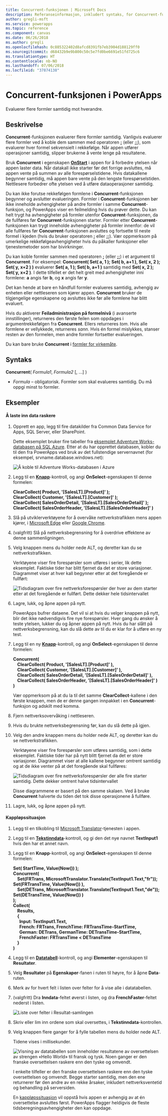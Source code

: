 ```yaml
---
title: Concurrent-funksjonen | Microsoft Docs
description: Referanseinformasjon, inkludert syntaks, for Concurrent-funksjonen i PowerApps
author: gregli-msft
ms.service: powerapps
ms.topic: reference
ms.component: canvas
ms.date: 06/26/2018
ms.author: gregli
ms.openlocfilehash: 0c885322402d8afcd8391fb7eb3904d188129ff0
ms.sourcegitcommit: d68432b9e9b800c50c5e7fd0be6691e51fd725c6
ms.translationtype: HT
ms.contentlocale: nb-NO
ms.lasthandoff: 07/06/2018
ms.locfileid: "37874138"
---
```

# <a name="concurrent-function-in-powerapps"></a>Concurrent-funksjonen i PowerApps
Evaluerer flere formler samtidig mot hverandre.

## <a name="description"></a>Beskrivelse
**Concurrent**-funksjonen evaluerer flere formler samtidig. Vanligvis evaluerer flere formler ved å koble dem sammen med operatoren [**;**](operators.md) (eller [**;;**](operators.md)), som evaluerer hver formel sekvensielt i rekkefølge. Når appen utfører operasjoner samtidig, slipper brukerne å vente lenge på resultatene.

Bruk **Concurrent** i egenskapen [**OnStart**](../controls/control-screen.md) i appen for å forbedre ytelsen når appen laster data. Når datakall ikke starter før det forrige avsluttes, må appen vente på summen av alle forespørselstidene. Hvis datakallene begynner samtidig, må appen bare vente på den lengste forespørselstiden. Nettlesere forbedrer ofte ytelsen ved å utføre dataoperasjoner samtidig.

Du kan ikke forutse rekkefølgen formlene i **Concurrent**-funksjonen begynner og avslutter evalueringen. Formler i **Concurrent**-funksjonen bør ikke inneholde avhengigheter på andre formler i samme **Concurrent**-funksjon, og PowerApps viser en feilmelding hvis du prøver dette. Du kan helt trygt ha avhengigheter på formler utenfor **Concurrent**-funksjonen, da de fullføres før **Concurrent**-funksjonen starter. Formler etter **Concurrent**-funksjonen kan trygt inneholde avhengigheter på formler innenfor: de vil alle fullføres før **Concurrent**-funksjonen avsluttes og fortsette til neste formel i kjeden (hvis du bruker operatoren **;** eller **;;**). Vær oppmerksom på umerkelige rekkefølgeavhengigheter hvis du påkaller funksjoner eller tjenestemetoder som har bivirkninger.

Du kan koble formler sammen med operatoren **;** (eller **;;**) i et argument til **Concurrent**. For eksempel: **Concurrent( Set( a, 1 ); Set( b, a+1 ), Set( x, 2 ); Set( y, x+2 ) )** evaluerer **Set( a, 1 ); Set( b, a+1 )** samtidig med **Set( x, 2 ); Set( y, x+2 )**. I dette tilfellet er det helt greit med avhengigheter inni formlene: **a** angis før **b**, og **x** angis før **y**.

Det kan hende at bare en håndfull formler evalueres samtidig, avhengig av enheten eller nettleseren som kjører appen. **Concurrent** bruker de tilgjengelige egenskapene og avsluttes ikke før alle formlene har blitt evaluert.

Hvis du aktiverer **Feiladministrasjon på formelnivå** (i avanserte innstillinger), returneres den første feilen som oppdages i argumentrekkefølgen fra **Concurrent**. Ellers returneres *tom*. Hvis alle formlene er vellykkede, returneres *sann*. Hvis én formel mislykkes, stanser resten av den formelen, men andre formler fortsetter evalueringen.

Du kan bare bruke **Concurrent** i [formler for virkemåte](../working-with-formulas-in-depth.md).

## <a name="syntax"></a>Syntaks
**Concurrent**( *Formula1*, *Formula2* [, ...] )

* *Formula* – obligatorisk. Formler som skal evalueres samtidig. Du må oppgi minst to formler.

## <a name="examples"></a>Eksempler

#### <a name="loading-data-faster"></a>Å laste inn data raskere

1. Opprett en app, legg til fire datakilder fra Common Data Service for Apps, SQL Server, eller SharePoint. 

    Dette eksemplet bruker fire tabeller fra [eksemplet Adventure Works-databasen på SQL Azure](https://docs.microsoft.com/azure/sql-database/sql-database-get-started-portal). Etter at du har opprettet databasen, kobler du til den fra PowerApps ved bruk av det fullstendige servernavnet (for eksempel, srvname.database.windows.net):

    ![Å koble til Adventure Works-databasen i Azure](media/function-concurrent/connect-database.png)

2. Legg til en **[Knapp](../controls/control-button.md)**-kontroll, og angi **OnSelect**-egenskapen til denne formelen:

    **ClearCollect( Product, '[SalesLT].[Product]' );<br> ClearCollect( Customer, '[SalesLT].[Customer]' );<br> ClearCollect( SalesOrderDetail, '[SalesLT].[SalesOrderDetail]' );<br> ClearCollect( SalesOrderHeader, '[SalesLT].[SalesOrderHeader]' )**

3. Slå på utviklerverktøyene for å overvåke nettverkstrafikken mens appen kjører, i [Microsoft Edge](https://docs.microsoft.com/en-us/microsoft-edge/devtools-guide/network) eller [Google Chrome](https://developers.google.com/web/tools/chrome-devtools/network-performance/).

1. (valgfritt) Slå på nettverksbegrensning for å overdrive effektene av denne sammenligningen.

4. Velg knappen mens du holder nede ALT, og deretter kan du se nettverkstrafikken.

    Verktøyene viser fire forespørsler som utføres i serier, lik dette eksemplet.  Faktiske tider har blitt fjernet da det er store variasjoner.  Diagrammet viser at hver kall begynner etter at det foregående er fullført:

    ![Tidsdiagram over fire nettverksforespørsler der hver av dem starter etter at det foregående er fullført. Dette dekker hele tidsintervallet](media/function-concurrent/chained-network.png)

5. Lagre, lukk, og åpne appen på nytt.

    PowerApps bufrer dataene. Det vil si at hvis du velger knappen på nytt, blir det ikke nødvendigvis fire nye forespørsler. Hver gang du ønsker å teste ytelsen, lukker du og åpner appen på nytt. Hvis du har slått på nettverksbegrensning, kan du slå dette av til du er klar for å utføre en ny test.

1. Legg til en ny **[Knapp](../controls/control-button.md)**-kontroll, og angi **OnSelect**-egenskapen til denne formelen:

    **Concurrent(<br> &nbsp;&nbsp;&nbsp;&nbsp;ClearCollect( Product, '[SalesLT].[Product]' ),<br> &nbsp;&nbsp;&nbsp;&nbsp;ClearCollect( Customer, '[SalesLT].[Customer]' ),<br> &nbsp;&nbsp;&nbsp;&nbsp;ClearCollect( SalesOrderDetail, '[SalesLT].[SalesOrderDetail]' ),<br> &nbsp;&nbsp;&nbsp;&nbsp;ClearCollect( SalesOrderHeader, '[SalesLT].[SalesOrderHeader]' )<br> )**

    Vær oppmerksom på at du la til det samme **ClearCollect**-kallene i den første knappen, men de er denne gangen innpakket i en **Concurrent**-funksjon og adskilt med komma.

2. Fjern nettverksovervåking i nettleseren.

1. Hvis du brukte nettverksbegrensning før, kan du slå dette på igjen.

3. Velg den andre knappen mens du holder nede ALT, og deretter kan du se nettverkstrafikken.

    Verktøyene viser fire forespørsler som utføres samtidig, som i dette eksemplet.  Faktiske tider har på nytt blitt fjernet da det er store variasjoner.  Diagrammet viser at alle kallene begynner omtrent samtidig og at de ikke venter på at det foregående skal fullføres:

    ![Tidsdiagram over fire nettverksforespørsler der alle fire starter samtidig. Dette dekker omtrent halve tidsintervallet](media/function-concurrent/concurrent-network.png)

    Disse diagrammene er basert på den samme skalaen. Ved å bruke **Concurrent** halverte du tiden det tok disse operasjonene å fullføre. 

5. Lagre, lukk, og åpne appen på nytt.

#### <a name="race-condition"></a>Kappløpssituasjon

1. Legg til en tilkobling til [Microsoft Translator](../connections/connection-microsoft-translator.md)-tjenesten i appen.

2. Legg til en [**Tekstinndata**](../controls/control-text-input.md)-kontroll, og gi den det nye navnet **TextInput1** hvis den har et annet navn.

3. Legg til en **Knapp**-kontroll, og angi **OnSelect**-egenskapen til denne formelen:

    **Set( StartTime, Value(Now()) );<br> Concurrent(<br> &nbsp;&nbsp;&nbsp;&nbsp;Set(FRTrans, MicrosoftTranslator.Translate(TextInput1.Text,"fr")); Set(FRTransTime, Value(Now()) ),<br> &nbsp;&nbsp;&nbsp;&nbsp;Set(DETrans, MicrosoftTranslator.Translate(TextInput1.Text,"de")); Set(DETransTime, Value(Now()) )<br> ); <br> Collect( <br> &nbsp;&nbsp;&nbsp;&nbsp;Results, <br> &nbsp;&nbsp;&nbsp;&nbsp;{<br> &nbsp;&nbsp;&nbsp;&nbsp;&nbsp;&nbsp;Input: TextInput1.Text, <br> &nbsp;&nbsp;&nbsp;&nbsp;&nbsp;&nbsp;French: FRTrans, FrenchTime: FRTransTime-StartTime,<br> &nbsp;&nbsp;&nbsp;&nbsp;&nbsp;&nbsp;German: DETrans, GermanTime: DETransTime-StartTime,<br> &nbsp;&nbsp;&nbsp;&nbsp;&nbsp;&nbsp;FrenchFaster: FRTransTime < DETransTime <br> &nbsp;&nbsp;&nbsp;&nbsp;}<br> )**

4. Legg til en [**Datatabell**](../controls/control-data-table.md)-kontroll, og angi **Elementer**-egenskapen til **Resultater**.

1. Velg **Resultater** på **Egenskaper**-fanen i ruten til høyre, for å åpne **Data**-ruten.

1. Merk av for hvert felt i listen over felter for å vise alle i datatabellen.

1. (valgfritt) Dra **Inndata**-feltet øverst i listen, og dra **FrenchFaster**-feltet nederst i listen.

    ![Liste over felter i Resultat-samlingen](media/function-concurrent/field-list.png) 

6. Skriv eller lim inn ordene som skal oversettes, i **Tekstinndata**-kontrollen.

7. Velg knappen flere ganger for å fylle tabellen mens du holder nede ALT.

    Tidene vises i millisekunder.
  
    ![Visning av datatabellen som inneholder resultatene av oversettelsen av strengen «Hello World» til fransk og tysk. Noen ganger er den franske oversettelsen raskere enn den tyske og omvendt.](media/function-concurrent/race-condition.png) 

    I enkelte tilfeller er den franske oversettelsen raskere enn den tyske oversettelsen og omvendt. Begge starter samtidig, men den ene returnerer før den andre av en rekke årsaker, inkludert nettverksventetid og behandling på serversiden.

    En [kappløpssituasjon](https://en.wikipedia.org/wiki/Race_condition) vil oppstå hvis appen er avhengig av at én oversettelse avsluttes først. PowerApps flagger heldigvis de fleste tidsberegningsavhengigheter den kan oppdage.
